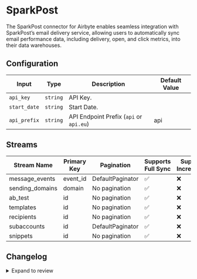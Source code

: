 # SparkPost
The SparkPost connector for Airbyte enables seamless integration with SparkPost’s email delivery service, allowing users to automatically sync email performance data, including delivery, open, and click metrics, into their data warehouses.

## Configuration

| Input | Type | Description | Default Value |
|-------|------|-------------|---------------|
| `api_key` | `string` | API Key.  |  |
| `start_date` | `string` | Start Date.  |  |
| `api_prefix` | `string` | API Endpoint Prefix (`api` or `api.eu`)  | api |

## Streams
| Stream Name | Primary Key | Pagination | Supports Full Sync | Supports Incremental |
|-------------|-------------|------------|---------------------|----------------------|
| message_events | event_id | DefaultPaginator | ✅ |  ❌  |
| sending_domains | domain | No pagination | ✅ |  ❌  |
| ab_test | id | No pagination | ✅ |  ❌  |
| templates | id | No pagination | ✅ |  ❌  |
| recipients | id | No pagination | ✅ |  ❌  |
| subaccounts | id | DefaultPaginator | ✅ |  ❌  |
| snippets | id | No pagination | ✅ |  ❌  |

## Changelog

<details>
  <summary>Expand to review</summary>

| Version          | Date              | Pull Request | Subject        |
|------------------|-------------------|--------------|----------------|
| 0.0.3 | 2024-10-29 | [47815](https://github.com/airbytehq/airbyte/pull/47815) | Update dependencies |
| 0.0.2 | 2024-10-28 | [47612](https://github.com/airbytehq/airbyte/pull/47612) | Update dependencies |
| 0.0.1 | 2024-10-22 | | Initial release by [@bishalbera](https://github.com/bishalbera) via Connector Builder |

</details>
